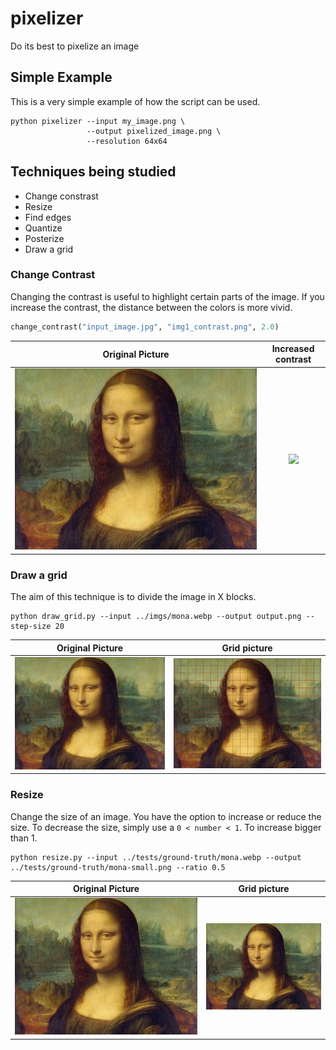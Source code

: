 # pixelizer
Do its best to pixelize an image

## Simple Example

This is a very simple example of how the script can be used.

```
python pixelizer --input my_image.png \
                 --output pixelized_image.png \
                 --resolution 64x64
```

## Techniques being studied

* Change constrast
* Resize
* Find edges
* Quantize
* Posterize
* Draw a grid

### Change Contrast

Changing the contrast is useful to highlight certain parts of the image. If you increase the contrast, the distance between the colors is more vivid.

```python
change_contrast("input_image.jpg", "img1_contrast.png", 2.0)
```

Original Picture                  |  Increased contrast
:--------------------------------:|:---------------------------------------------:
![](https://github.com/mesarpe/pixelizer/blob/main/tests/ground-truth/mona.webp?raw=true)  |  ![](https://github.com/mesarpe/pixelizer/blob/main/tests/ground-truth/mona-change-contrat.png?raw=true)



### Draw a grid

The aim of this technique is to divide the image in X blocks.

```
python draw_grid.py --input ../imgs/mona.webp --output output.png --step-size 20
```

Original Picture                  |  Grid picture
:--------------------------------:|:---------------------------------------------:
![](https://github.com/mesarpe/pixelizer/blob/main/tests/ground-truth/mona.webp?raw=true)  |  ![](https://github.com/mesarpe/pixelizer/blob/main/tests/ground-truth/mona-grid.png?raw=true)


### Resize

Change the size of an image. You have the option to increase or reduce the size. To decrease the size, simply use a `0 < number < 1`. To increase bigger than 1.

```
python resize.py --input ../tests/ground-truth/mona.webp --output ../tests/ground-truth/mona-small.png --ratio 0.5
```

Original Picture                  |  Grid picture
:--------------------------------:|:---------------------------------------------:
![](https://github.com/mesarpe/pixelizer/blob/main/tests/ground-truth/mona.webp?raw=true)  |  ![](https://github.com/mesarpe/pixelizer/blob/main/tests/ground-truth/mona-small.png?raw=true)





